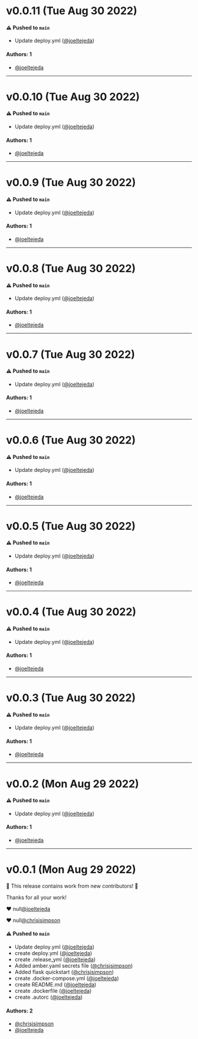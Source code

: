 # v0.0.11 (Tue Aug 30 2022)

#### ⚠️ Pushed to `main`

- Update deploy.yml ([@joeltejeda](https://github.com/joeltejeda))

#### Authors: 1

- [@joeltejeda](https://github.com/joeltejeda)

---

# v0.0.10 (Tue Aug 30 2022)

#### ⚠️ Pushed to `main`

- Update deploy.yml ([@joeltejeda](https://github.com/joeltejeda))

#### Authors: 1

- [@joeltejeda](https://github.com/joeltejeda)

---

# v0.0.9 (Tue Aug 30 2022)

#### ⚠️ Pushed to `main`

- Update deploy.yml ([@joeltejeda](https://github.com/joeltejeda))

#### Authors: 1

- [@joeltejeda](https://github.com/joeltejeda)

---

# v0.0.8 (Tue Aug 30 2022)

#### ⚠️ Pushed to `main`

- Update deploy.yml ([@joeltejeda](https://github.com/joeltejeda))

#### Authors: 1

- [@joeltejeda](https://github.com/joeltejeda)

---

# v0.0.7 (Tue Aug 30 2022)

#### ⚠️ Pushed to `main`

- Update deploy.yml ([@joeltejeda](https://github.com/joeltejeda))

#### Authors: 1

- [@joeltejeda](https://github.com/joeltejeda)

---

# v0.0.6 (Tue Aug 30 2022)

#### ⚠️ Pushed to `main`

- Update deploy.yml ([@joeltejeda](https://github.com/joeltejeda))

#### Authors: 1

- [@joeltejeda](https://github.com/joeltejeda)

---

# v0.0.5 (Tue Aug 30 2022)

#### ⚠️ Pushed to `main`

- Update deploy.yml ([@joeltejeda](https://github.com/joeltejeda))

#### Authors: 1

- [@joeltejeda](https://github.com/joeltejeda)

---

# v0.0.4 (Tue Aug 30 2022)

#### ⚠️ Pushed to `main`

- Update deploy.yml ([@joeltejeda](https://github.com/joeltejeda))

#### Authors: 1

- [@joeltejeda](https://github.com/joeltejeda)

---

# v0.0.3 (Tue Aug 30 2022)

#### ⚠️ Pushed to `main`

- Update deploy.yml ([@joeltejeda](https://github.com/joeltejeda))

#### Authors: 1

- [@joeltejeda](https://github.com/joeltejeda)

---

# v0.0.2 (Mon Aug 29 2022)

#### ⚠️ Pushed to `main`

- Update deploy.yml ([@joeltejeda](https://github.com/joeltejeda))

#### Authors: 1

- [@joeltejeda](https://github.com/joeltejeda)

---

# v0.0.1 (Mon Aug 29 2022)

:tada: This release contains work from new contributors! :tada:

Thanks for all your work!

:heart: null[@joeltejeda](https://github.com/joeltejeda)

:heart: null[@chrisjsimpson](https://github.com/chrisjsimpson)

#### ⚠️ Pushed to `main`

- Update deploy.yml ([@joeltejeda](https://github.com/joeltejeda))
- create deploy.yml ([@joeltejeda](https://github.com/joeltejeda))
- create .release_yml ([@joeltejeda](https://github.com/joeltejeda))
- Added amber.yaml secrets file ([@chrisjsimpson](https://github.com/chrisjsimpson))
- Added flask quickstart ([@chrisjsimpson](https://github.com/chrisjsimpson))
- create .docker-compose.yml ([@joeltejeda](https://github.com/joeltejeda))
- create README.md ([@joeltejeda](https://github.com/joeltejeda))
- create .dockerfile ([@joeltejeda](https://github.com/joeltejeda))
- create .autorc ([@joeltejeda](https://github.com/joeltejeda))

#### Authors: 2

- [@chrisjsimpson](https://github.com/chrisjsimpson)
- [@joeltejeda](https://github.com/joeltejeda)
